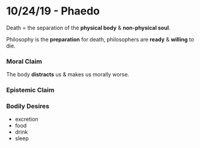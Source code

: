 # 10/24/19 - Phaedo

Death = the separation of the **physical body** & **non-physical soul**.  

Philosophy is the **preparation** for death, philosophers are **ready** & **willing** to die.  

### Moral Claim
The body **distracts** us & makes us morally worse.  

### Epistemic Claim


### Bodily Desires
- excretion
- food
- drink
- sleep